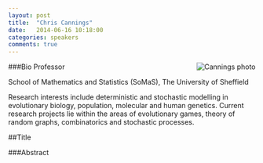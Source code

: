 ```yaml
---
layout: post
title:  "Chris Cannings"
date:   2014-06-16 10:18:00
categories: speakers
comments: true
---
```


<footer class="entry-meta">
<img src="{{ site.url }}/images/cannings.jpg" alt="Cannings photo" align="right">
<span class="author vcard" itemprop="author" itemscope itemtype="http://schema.org/Person"></a></span></span>
</footer>

###Bio
Professor 

School of Mathematics and Statistics (SoMaS),
The University of Sheffield

Research interests include deterministic and stochastic modelling in evolutionary biology, population, molecular and human genetics. Current research projects lie within the areas of evolutionary games, theory of random graphs, combinatorics and stochastic processes.

##Title

###Abstract
